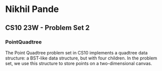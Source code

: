 # Nikhil Pande
## CS10 23W - Problem Set 2
### PointQuadtree
The Point Quadtree problem set in CS10 implements a quadtree data structure: a BST-like data structure, but with four children. In the problem set, we use this structure to store points on a two-dimensional canvas. 
